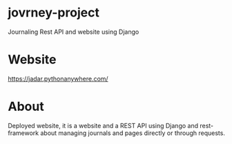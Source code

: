 # jovrney-project
Journaling Rest API and website using Django

# Website
<a>https://jadar.pythonanywhere.com/</a>

# About
<p>Deployed website, it is a website and a REST API using Django and rest-framework
about managing journals and pages directly or through requests.</p>
